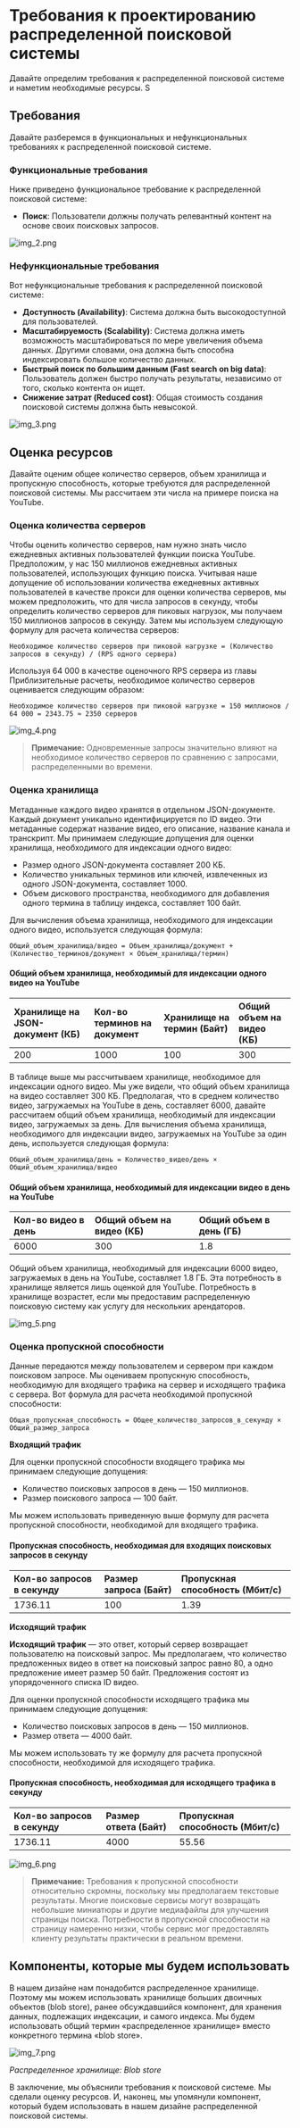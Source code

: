# Требования к проектированию распределенной поисковой системы

Давайте определим требования к распределенной поисковой системе и наметим необходимые ресурсы.
S

## Требования

Давайте разберемся в функциональных и нефункциональных требованиях к распределенной поисковой системе.

### Функциональные требования

Ниже приведено функциональное требование к распределенной поисковой системе:

* **Поиск**: Пользователи должны получать релевантный контент на основе своих поисковых запросов.

![img_2.png](img/img_2.png)

### Нефункциональные требования

Вот нефункциональные требования к распределенной поисковой системе:

* **Доступность (Availability)**: Система должна быть высокодоступной для пользователей.
* **Масштабируемость (Scalability)**: Система должна иметь возможность масштабироваться по мере увеличения объема данных. Другими словами,
  она должна быть способна индексировать большое количество данных.
* **Быстрый поиск по большим данным (Fast search on big data)**: Пользователь должен быстро получать результаты, независимо от того, сколько
  контента он ищет.
* **Снижение затрат (Reduced cost)**: Общая стоимость создания поисковой системы должна быть невысокой.

![img_3.png](img/img_3.png)

## Оценка ресурсов

Давайте оценим общее количество серверов, объем хранилища и пропускную способность, которые требуются для распределенной поисковой системы.
Мы рассчитаем эти числа на примере поиска на YouTube.

### Оценка количества серверов

Чтобы оценить количество серверов, нам нужно знать число ежедневных активных пользователей функции поиска YouTube. Предположим, у нас 150
миллионов ежедневных активных пользователей, использующих функцию поиска. Учитывая наше допущение об
использовании количества ежедневных активных пользователей в качестве прокси для оценки количества серверов, мы можем предположить, что
для числа запросов в секунду, чтобы определить количество серверов для пиковых нагрузок, мы получаем 150 миллионов запросов в секунду. Затем
мы используем следующую формулу для расчета количества серверов:

`Необходимое количество серверов при пиковой нагрузке = (Количество запросов в секунду) / (RPS одного сервера)`

Используя 64 000 в качестве оценочного RPS сервера из главы Приблизительные расчеты, необходимое количество серверов оценивается следующим
образом:

`Необходимое количество серверов при пиковой нагрузке = 150 миллионов / 64 000 = 2343.75 ≈ 2350 серверов`

![img_4.png](img/img_4.png)
> **Примечание:** Одновременные запросы значительно влияют на необходимое количество серверов по сравнению с запросами, распределенными во
> времени.

### Оценка хранилища

Метаданные каждого видео хранятся в отдельном JSON-документе. Каждый документ уникально идентифицируется по ID видео. Эти метаданные
содержат название видео, его описание, название канала и транскрипт. Мы принимаем следующие допущения для оценки хранилища, необходимого для
индексации одного видео:

* Размер одного JSON-документа составляет 200 КБ.
* Количество уникальных терминов или ключей, извлеченных из одного JSON-документа, составляет 1000.
* Объем дискового пространства, необходимого для добавления одного термина в таблицу индекса, составляет 100 байт.

Для вычисления объема хранилища, необходимого для индексации одного видео, используется следующая формула:

`Общий_объем_хранилища/видео = Объем_хранилища/документ + (Количество_терминов/документ × Объем_хранилища/термин)`

#### Общий объем хранилища, необходимый для индексации одного видео на YouTube

| Хранилище на JSON-документ (КБ) | Кол-во терминов на документ | Хранилище на термин (Байт) | Общий объем на видео (КБ) |
|:--------------------------------|:----------------------------|:---------------------------|:--------------------------|
| 200                             | 1000                        | 100                        | 300                       |

В таблице выше мы рассчитываем хранилище, необходимое для индексации одного видео. Мы уже видели, что общий объем хранилища на видео
составляет 300 КБ. Предполагая, что в среднем количество видео, загружаемых на YouTube в день, составляет 6000, давайте рассчитаем общий
объем хранилища, необходимый для индексации видео, загружаемых за день. Для вычисления объема хранилища, необходимого для индексации видео,
загружаемых на YouTube за один день, используется следующая формула:

`Общий_объем_хранилища/день = Количество_видео/день × Общий_объем_хранилища/видео`

#### Общий объем хранилища, необходимый для индексации видео в день на YouTube

| Кол-во видео в день | Общий объем на видео (КБ) | Общий объем в день (ГБ) |
|:--------------------|:--------------------------|:------------------------|
| 6000                | 300                       | 1.8                     |

Общий объем хранилища, необходимый для индексации 6000 видео, загружаемых в день на YouTube, составляет 1.8 ГБ. Эта потребность в хранилище
является лишь оценкой для YouTube. Потребность в хранилище возрастет, если мы предоставим распределенную поисковую систему как услугу для
нескольких арендаторов.

![img_5.png](img/img_5.png)

### Оценка пропускной способности

Данные передаются между пользователем и сервером при каждом поисковом запросе. Мы оцениваем пропускную способность, необходимую для
входящего трафика на сервер и исходящего трафика с сервера. Вот формула для расчета необходимой пропускной способности:

`Общая_пропускная_способность = Общее_количество_запросов_в_секунду × Общий_размер_запроса`

**Входящий трафик**

Для оценки пропускной способности входящего трафика мы принимаем следующие допущения:

* Количество поисковых запросов в день — 150 миллионов.
* Размер поискового запроса — 100 байт.

Мы можем использовать приведенную выше формулу для расчета пропускной способности, необходимой для входящего трафика.

#### Пропускная способность, необходимая для входящих поисковых запросов в секунду

| Кол-во запросов в секунду | Размер запроса (Байт) | Пропускная способность (Мбит/с) |
|:--------------------------|:----------------------|:--------------------------------|
| 1736.11                   | 100                   | 1.39                            |

**Исходящий трафик**

**Исходящий трафик** — это ответ, который сервер возвращает пользователю на поисковый запрос. Мы предполагаем, что количество предложенных
видео в ответ на поисковый запрос равно 80, а одно предложение имеет размер 50 байт. Предложения состоят из упорядоченного списка ID видео.

Для оценки пропускной способности исходящего трафика мы принимаем следующие допущения:

* Количество поисковых запросов в день — 150 миллионов.
* Размер ответа — 4000 байт.

Мы можем использовать ту же формулу для расчета пропускной способности, необходимой для исходящего трафика.

#### Пропускная способность, необходимая для исходящего трафика в секунду

| Кол-во запросов в секунду | Размер ответа (Байт) | Пропускная способность (Мбит/с) |
|:--------------------------|:---------------------|:--------------------------------|
| 1736.11                   | 4000                 | 55.56                           |

![img_6.png](img/img_6.png)

> **Примечание:** Требования к пропускной способности относительно скромны, поскольку мы предполагаем текстовые результаты. Многие поисковые
> сервисы могут возвращать небольшие миниатюры и другие медиафайлы для улучшения страницы поиска. Потребности в пропускной способности на
> страницу намеренно низки, чтобы сервис мог предоставлять клиенту результаты практически в реальном времени.

## Компоненты, которые мы будем использовать

В нашем дизайне нам понадобится распределенное хранилище. Поэтому мы можем
использовать хранилище больших двоичных объектов (blob store),
ранее обсуждавшийся компонент, для хранения данных, подлежащих индексации, и самого индекса. Мы будем использовать общий термин
«распределенное хранилище» вместо конкретного термина «blob store».

![img_7.png](img/img_7.png)

*Распределенное хранилище: Blob store*

В заключение, мы объяснили требования к поисковой системе. Мы сделали оценку ресурсов. И, наконец, мы упомянули компонент, который будем
использовать в нашем дизайне распределенной поисковой системы.